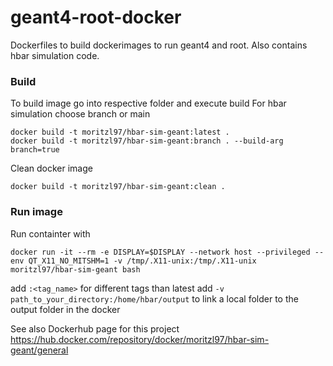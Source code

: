# geant4-root-docker
Dockerfiles to build dockerimages to run geant4 and root. Also contains hbar simulation code.

### Build
To build image go into respective folder and execute build
For hbar simulation choose branch or main
```
docker build -t moritzl97/hbar-sim-geant:latest .
docker build -t moritzl97/hbar-sim-geant:branch . --build-arg branch=true
```
Clean docker image
```
docker build -t moritzl97/hbar-sim-geant:clean .
```

### Run image
Run containter with
```
docker run -it --rm -e DISPLAY=$DISPLAY --network host --privileged --env QT_X11_NO_MITSHM=1 -v /tmp/.X11-unix:/tmp/.X11-unix moritzl97/hbar-sim-geant bash
```
add ` :<tag_name> ` for different tags than latest
add ` -v path_to_your_directory:/home/hbar/output ` to link a local folder to the output folder in the docker

See also Dockerhub page for this project https://hub.docker.com/repository/docker/moritzl97/hbar-sim-geant/general
